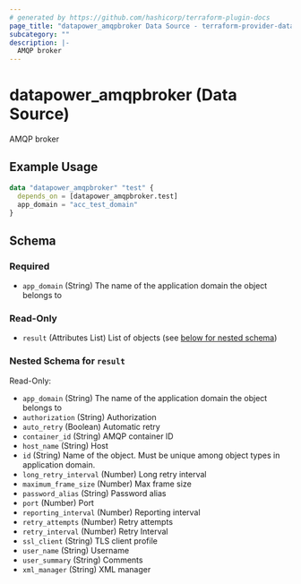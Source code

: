 ```yaml
---
# generated by https://github.com/hashicorp/terraform-plugin-docs
page_title: "datapower_amqpbroker Data Source - terraform-provider-datapower"
subcategory: ""
description: |-
  AMQP broker
---
```


# datapower_amqpbroker (Data Source)

AMQP broker

## Example Usage

```terraform
data "datapower_amqpbroker" "test" {
  depends_on = [datapower_amqpbroker.test]
  app_domain = "acc_test_domain"
}
```

<!-- schema generated by tfplugindocs -->
## Schema

### Required

- `app_domain` (String) The name of the application domain the object belongs to

### Read-Only

- `result` (Attributes List) List of objects (see [below for nested schema](#nestedatt--result))

<a id="nestedatt--result"></a>
### Nested Schema for `result`

Read-Only:

- `app_domain` (String) The name of the application domain the object belongs to
- `authorization` (String) Authorization
- `auto_retry` (Boolean) Automatic retry
- `container_id` (String) AMQP container ID
- `host_name` (String) Host
- `id` (String) Name of the object. Must be unique among object types in application domain.
- `long_retry_interval` (Number) Long retry interval
- `maximum_frame_size` (Number) Max frame size
- `password_alias` (String) Password alias
- `port` (Number) Port
- `reporting_interval` (Number) Reporting interval
- `retry_attempts` (Number) Retry attempts
- `retry_interval` (Number) Retry Interval
- `ssl_client` (String) TLS client profile
- `user_name` (String) Username
- `user_summary` (String) Comments
- `xml_manager` (String) XML manager
